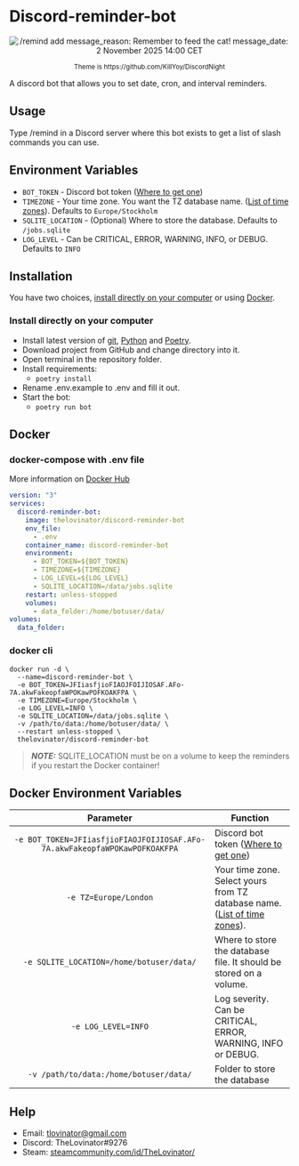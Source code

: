 # Discord-reminder-bot

<p align="center">
  <img src="https://raw.githubusercontent.com/TheLovinator1/discord-reminder-bot/master/Bot.png" title="/remind add message_reason: Remember to feed the cat! message_date: 2 November 2025 14:00 CET"/>
</p>
<p align="center"><sup>Theme is https://github.com/KillYoy/DiscordNight<sup></p>

 A discord bot that allows you to set date, cron, and interval reminders.
 
## Usage

Type /remind in a Discord server where this bot exists to get a list of slash commands you can use.

## Environment Variables

* `BOT_TOKEN` - Discord bot token ([Where to get one](https://discord.com/developers/applications))
* `TIMEZONE` - Your time zone. You want the TZ database name. ([List of time zones](https://en.wikipedia.org/wiki/List_of_tz_database_time_zones)). Defaults to `Europe/Stockholm`
* `SQLITE_LOCATION` - (Optional) Where to store the database. Defaults to `/jobs.sqlite`
* `LOG_LEVEL` - Can be CRITICAL, ERROR, WARNING, INFO, or DEBUG. Defaults to `INFO`

## Installation

You have two choices, [install directly on your computer](#Install-directly-on-your-computer) or using [Docker](#docker-compose-with-env-file).

### Install directly on your computer

* Install latest version of [git](https://git-scm.com/), [Python](https://www.python.org/) and [Poetry](https://python-poetry.org/docs/#installation).
* Download project from GitHub and change directory into it.
* Open terminal in the repository folder.
* Install requirements:
  * `poetry install`
* Rename .env.example to .env and fill it out.
* Start the bot:
  * `poetry run bot`

## Docker

### docker-compose with .env file

More information on [Docker Hub](https://hub.docker.com/r/thelovinator/discord-reminder-bot)

```yaml
version: "3"
services:
  discord-reminder-bot:
    image: thelovinator/discord-reminder-bot
    env_file:
      - .env
    container_name: discord-reminder-bot
    environment:
      - BOT_TOKEN=${BOT_TOKEN}
      - TIMEZONE=${TIMEZONE}
      - LOG_LEVEL=${LOG_LEVEL}
      - SQLITE_LOCATION=/data/jobs.sqlite
    restart: unless-stopped
    volumes:
      - data_folder:/home/botuser/data/
volumes:
  data_folder:
```

### docker cli

```console
docker run -d \
  --name=discord-reminder-bot \
  -e BOT_TOKEN=JFIiasfjioFIAOJFOIJIOSAF.AFo-7A.akwFakeopfaWPOKawPOFKOAKFPA \
  -e TIMEZONE=Europe/Stockholm \
  -e LOG_LEVEL=INFO \
  -e SQLITE_LOCATION=/data/jobs.sqlite \
  -v /path/to/data:/home/botuser/data/ \
  --restart unless-stopped \
  thelovinator/discord-reminder-bot
```

> **_NOTE:_**  SQLITE_LOCATION must be on a volume to keep the reminders if you restart the Docker container!

## Docker Environment Variables

|                                 Parameter                                  | Function                                                                            |
| :------------------------------------------------------------------------: | ----------------------------------------------------------------------------------- |
| `-e BOT_TOKEN=JFIiasfjioFIAOJFOIJIOSAF.AFo-7A.akwFakeopfaWPOKawPOFKOAKFPA` | Discord bot token ([Where to get one](https://discord.com/developers/applications)) |
|                           `-e TZ=Europe/London`                            | Your time zone. Select yours from TZ database name. ([List of time zones](https://en.wikipedia.org/wiki/List_of_tz_database_time_zones)). |
|                  `-e SQLITE_LOCATION=/home/botuser/data/`                  | Where to store the database file. It should be stored on a volume.                  |
|                            `-e LOG_LEVEL=INFO`                             | Log severity. Can be CRITICAL, ERROR, WARNING, INFO or DEBUG.                       |
|                   `-v /path/to/data:/home/botuser/data/`                   | Folder to store the database                                                        |

## Help

* Email: tlovinator@gmail.com
* Discord: TheLovinator#9276
* Steam: [steamcommunity.com/id/TheLovinator/](https://steamcommunity.com/id/TheLovinator/)
